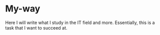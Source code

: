 # My-way
Here I will write what I study in the IT field and more. Essentially, this is a task that I want to succeed at.
